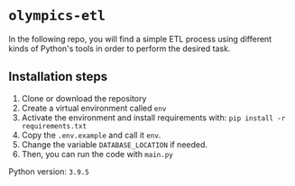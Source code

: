 # `olympics-etl`

In the following repo, you will find a simple ETL process using different kinds of Python's tools in order to perform the desired task.

## Installation steps
1. Clone or download the repository
1. Create a virtual environment called `env`
1. Activate the environment and install requirements with: `pip install -r requirements.txt`
1. Copy the `.env.example` and call it `env`.
1. Change the variable `DATABASE_LOCATION` if needed.
1. Then, you can run the code with `main.py`

Python version: `3.9.5`